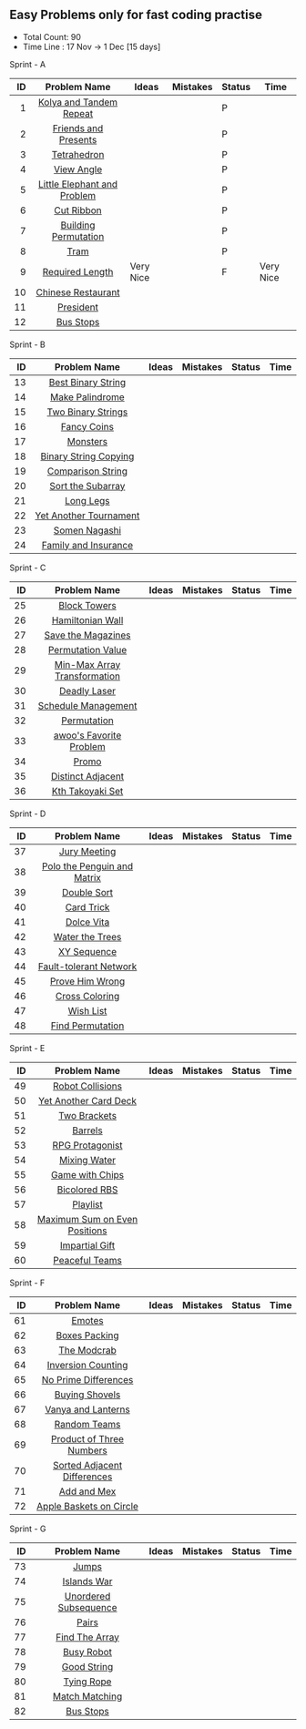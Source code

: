 ## Easy Problems only for fast coding practise

* Total Count: 90 
* Time Line : 17 Nov -> 1 Dec  [15 days]

Sprint - A 

| ID  | Problem Name | Ideas | Mistakes |Status| Time |  
|---:|:---:|---|---|---|---|
|1|[Kolya and Tandem Repeat](https://codeforces.com/problemset/problem/443/B)|||P||
|2|[Friends and Presents](https://codeforces.com/problemset/problem/483/B)|||P||
|3|[Tetrahedron](https://codeforces.com/contest/166/problem/E)|||P||
|4|[View Angle](https://codeforces.com/problemset/problem/257/C)|||P||
|5|[Little Elephant and Problem](https://codeforces.com/problemset/problem/220/A)|||P||
|6|[Cut Ribbon](https://codeforces.com/problemset/problem/189/A)|||P|
|7|[Building Permutation](https://codeforces.com/problemset/problem/285/C)|||P|
|8|[Tram](https://codeforces.com/problemset/problem/116/A)|||P|
|9|[Required Length](https://codeforces.com/contest/1681/problem/D)|Very Nice||F|Very Nice|
|10|[Chinese Restaurant](https://atcoder.jp/contests/abc268/tasks/abc268_e)||||
|11|[President](https://atcoder.jp/contests/abc317/tasks/abc317_d)||||
|12|[Bus Stops](https://atcoder.jp/contests/abc319/tasks/abc319_e)||||

Sprint - B 

| ID  | Problem Name | Ideas | Mistakes |Status| Time |  
|---:|:---:|---|---|---|---|
|13|[Best Binary String](https://codeforces.com/contest/1837/problem/C)||||
|14|[Make Palindrome](https://codeforces.com/contest/600/problem/C)||||
|15|[Two Binary Strings](https://codeforces.com/contest/1861/problem/B)||||
|16|[Fancy Coins](https://codeforces.com/contest/1860/problem/B)||||
|17|[Monsters](https://codeforces.com/contest/1849/problem/B)||||
|18|[Binary String Copying](https://codeforces.com/contest/1849/problem/C)||||
|19|[Comparison String](https://codeforces.com/contest/1837/problem/B)||||
|20|[Sort the Subarray](https://codeforces.com/contest/1821/problem/B)||||
|21|[Long Legs](https://codeforces.com/contest/1814/problem/B)||||
|22|[Yet Another Tournament](https://codeforces.com/contest/1783/problem/C)||||
|23|[Somen Nagashi](https://atcoder.jp/contests/abc320/tasks/abc320_e/editorial)||||
|24|[Family and Insurance](https://atcoder.jp/contests/abc309/tasks/abc309_e)||||

Sprint - C 

| ID  | Problem Name | Ideas | Mistakes |Status| Time |  
|---:|:---:|---|---|---|---
|25|[Block Towers](https://codeforces.com/contest/1767/problem/B)||||
|26|[Hamiltonian Wall](https://codeforces.com/contest/1766/problem/C)||||
|27|[Save the Magazines](https://codeforces.com/contest/1743/problem/C)||||
|28|[Permutation Value](https://codeforces.com/contest/1743/problem/B)||||
|29|[Min-Max Array Transformation](https://codeforces.com/contest/1721/problem/C)||||
|30|[Deadly Laser](https://codeforces.com/contest/1721/problem/B)||||
|31|[Schedule Management](https://codeforces.com/contest/1701/problem/C)||||
|32|[Permutation](https://codeforces.com/contest/1701/problem/B)||||
|33|[awoo's Favorite Problem](https://codeforces.com/contest/1697/problem/C)||||
|34|[Promo](https://codeforces.com/contest/1697/problem/B)||||
|35|[Distinct Adjacent](https://atcoder.jp/contests/abc307/tasks/abc307_e)||||
|36|[Kth Takoyaki Set](https://atcoder.jp/contests/abc297/tasks/abc297_e)||||

Sprint - D 

| ID  | Problem Name | Ideas | Mistakes |Status| Time |  
|---:|:---:|---|---|---|---
|37|[Jury Meeting](https://codeforces.com/contest/1569/problem/C)||||
|38|[Polo the Penguin and Matrix](https://codeforces.com/problemset/problem/289/B)||||
|39|[Double Sort](https://codeforces.com/contest/1681/problem/C)||||
|40|[Card Trick](https://codeforces.com/contest/1681/problem/B)||||
|41|[Dolce Vita](https://codeforces.com/contest/1671/problem/C)||||
|42|[Water the Trees](https://codeforces.com/contest/1661/problem/C)||||
|43|[XY Sequence](https://codeforces.com/contest/1657/problem/B)||||
|44|[Fault-tolerant Network](https://codeforces.com/contest/1651/problem/C)||||
|45|[Prove Him Wrong](https://codeforces.com/contest/1651/problem/B)||||
|46|[Cross Coloring](https://codeforces.com/contest/1644/problem/D)||||
|47|[Wish List](https://atcoder.jp/contests/abc288/tasks/abc288_e)||||
|48|[Find Permutation](https://atcoder.jp/contests/abc291/tasks/abc291_e)||||

Sprint - E 

| ID  | Problem Name | Ideas | Mistakes |Status| Time |  
|---:|:---:|---|---|---|---
|49|[Robot Collisions](https://codeforces.com/contest/1525/problem/C)||||
|50|[Yet Another Card Deck](https://codeforces.com/contest/1511/problem/C)||||
|51|[Two Brackets](https://codeforces.com/contest/1452/problem/C)||||
|52|[Barrels](https://codeforces.com/contest/1430/problem/B)||||
|53|[RPG Protagonist](https://codeforces.com/contest/1400/problem/B)||||
|54|[Mixing Water](https://codeforces.com/contest/1359/problem/C)||||
|55|[Game with Chips](https://codeforces.com/contest/1327/problem/C)||||
|56|[Bicolored RBS](https://codeforces.com/contest/1167/problem/D)|||
|57|[Playlist](https://codeforces.com/contest/1140/problem/C)||||
|58|[Maximum Sum on Even Positions](https://codeforces.com/contest/1373/problem/D)||||
|59|[Impartial Gift](https://atcoder.jp/contests/abc302/tasks/abc302_d)||||
|60|[Peaceful Teams](https://atcoder.jp/contests/abc310/tasks/abc310_d)||||

Sprint - F 

| ID  | Problem Name | Ideas | Mistakes |Status| Time |  
|---:|:---:|---|---|---|---
|61|[Emotes](https://codeforces.com/contest/1117/problem/B)||||
|62|[Boxes Packing](https://codeforces.com/contest/903/problem/C)||||
|63|[The Modcrab](https://codeforces.com/contest/903/problem/B)||||
|64|[Inversion Counting](https://codeforces.com/contest/911/problem/D)||||
|65|[No Prime Differences](https://codeforces.com/problemset/problem/1838/C)||||
|66|[Buying Shovels](https://codeforces.com/problemset/problem/1360/D)||||
|67|[Vanya and Lanterns](https://codeforces.com/problemset/problem/492/B)||||
|68|[Random Teams](https://codeforces.com/problemset/problem/478/B)||||
|69|[Product of Three Numbers](https://codeforces.com/problemset/problem/1294/C)||||
|70|[Sorted Adjacent Differences](https://codeforces.com/problemset/problem/1339/B)||||
|71|[Add and Mex](https://atcoder.jp/contests/abc272/tasks/abc272_e)||||
|72|[Apple Baskets on Circle](https://atcoder.jp/contests/abc270/tasks/abc270_e)||||

Sprint - G 

| ID  | Problem Name | Ideas | Mistakes |Status| Time |  
|---:|:---:|---|---|---|---
|73|[Jumps](https://codeforces.com/contest/1455/problem/B)||||
|74|[Islands War](https://atcoder.jp/contests/abc103/tasks/abc103_d)||||
|75|[Unordered Subsequence](https://codeforces.com/contest/27/problem/C)||||
|76|[Pairs](https://codeforces.com/contest/1463/problem/D)||||
|77|[Find The Array](https://codeforces.com/contest/1463/problem/B)||||
|78|[Busy Robot](https://codeforces.com/contest/1463/problem/C)||||
|79|[Good String](https://codeforces.com/contest/1389/problem/C)||||
|80|[Tying Rope](https://atcoder.jp/contests/abc293/tasks/abc293_d)||||
|81|[Match Matching](https://atcoder.jp/contests/abc118/tasks/abc118_d)||||
|82|[Bus Stops](https://atcoder.jp/contests/abc319/tasks/abc319_e)||||
